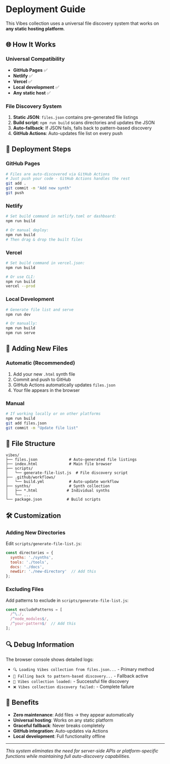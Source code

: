 # Deployment Guide

This Vibes collection uses a universal file discovery system that works on **any static hosting platform**.

## 🌐 How It Works

### Universal Compatibility
- **GitHub Pages** ✅ 
- **Netlify** ✅
- **Vercel** ✅  
- **Local development** ✅
- **Any static host** ✅

### File Discovery System
1. **Static JSON**: `files.json` contains pre-generated file listings
2. **Build script**: `npm run build` scans directories and updates the JSON
3. **Auto-fallback**: If JSON fails, falls back to pattern-based discovery
4. **GitHub Actions**: Auto-updates file list on every push

## 🚀 Deployment Steps

### GitHub Pages
```bash
# Files are auto-discovered via GitHub Actions
# Just push your code - GitHub Actions handles the rest
git add .
git commit -m "Add new synth"
git push
```

### Netlify
```bash
# Set build command in netlify.toml or dashboard:
npm run build

# Or manual deploy:
npm run build
# Then drag & drop the built files
```

### Vercel
```bash
# Set build command in vercel.json:
npm run build

# Or use CLI:
npm run build
vercel --prod
```

### Local Development
```bash
# Generate file list and serve
npm run dev

# Or manually:
npm run build
npm run serve
```

## 🔧 Adding New Files

### Automatic (Recommended)
1. Add your new `.html` synth file
2. Commit and push to GitHub
3. GitHub Actions automatically updates `files.json`
4. Your file appears in the browser

### Manual
```bash
# If working locally or on other platforms
npm run build
git add files.json
git commit -m "Update file list"
```

## 📁 File Structure

```
vibes/
├── files.json              # Auto-generated file listings
├── index.html              # Main file browser
├── scripts/
│   └── generate-file-list.js  # File discovery script
├── .github/workflows/
│   └── build.yml           # Auto-update workflow
├── synths/                 # Synth collection
│   ├── *.html             # Individual synths
│   └── ...
└── package.json           # Build scripts
```

## 🛠️ Customization

### Adding New Directories
Edit `scripts/generate-file-list.js`:
```javascript
const directories = {
  synths: './synths',
  tools: './tools',
  docs: './docs',
  newdir: './new-directory'  // Add this
};
```

### Excluding Files
Add patterns to exclude in `scripts/generate-file-list.js`:
```javascript
const excludePatterns = [
  /^\./, 
  /^node_modules$/,
  /^your-pattern$/  // Add this
];
```

## 🔍 Debug Information

The browser console shows detailed logs:
- `🔍 Loading Vibes collection from files.json...` - Primary method
- `🔄 Falling back to pattern-based discovery...` - Fallback active
- `🎵 Vibes collection loaded:` - Successful file discovery
- `❌ Vibes collection discovery failed:` - Complete failure

## 🎯 Benefits

- **Zero maintenance**: Add files → they appear automatically
- **Universal hosting**: Works on any static platform
- **Graceful fallback**: Never breaks completely
- **GitHub integration**: Auto-updates via Actions
- **Local development**: Full functionality offline

---

*This system eliminates the need for server-side APIs or platform-specific functions while maintaining full auto-discovery capabilities.* 
